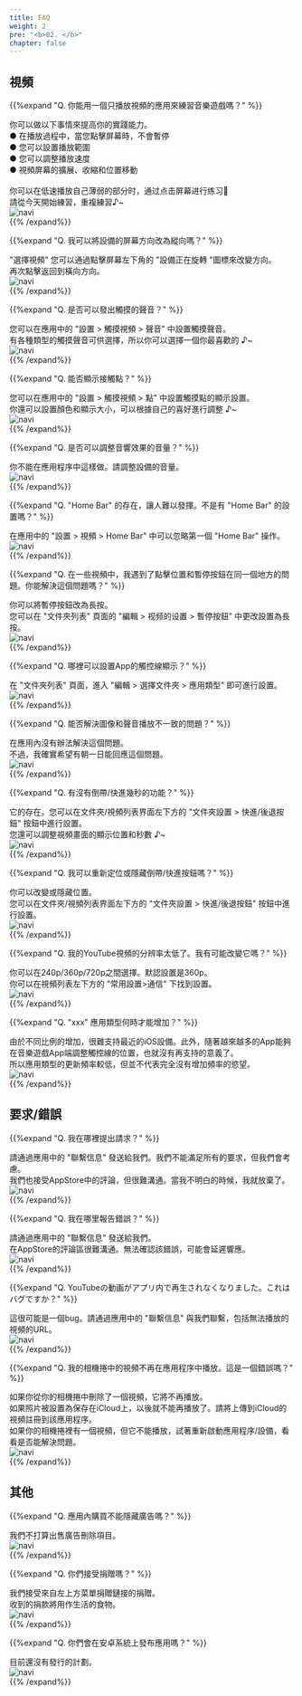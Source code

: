 ```yaml
---
title: FAQ
weight: 2
pre: "<b>02. </b>"
chapter: false
---
```


## 視頻

<!-- Q. 動画再生するだけのアプリで音/リズムゲームの練習になるのでしょうか？ -->
{{%expand "Q. 你能用一個只播放視頻的應用來練習音樂遊戲嗎？" %}}
<div class="balloon">
你可以做以下事情來提高你的實踐能力。<br>
● 在播放過程中，當您點擊屏幕時，不會暫停<br>
● 您可以設置播放範圍<br>
● 您可以調整播放速度<br>
● 視頻屏幕的擴展、收縮和位置移動<br>
<br>
你可以在低速播放自己薄弱的部分时，通过点击屏幕进行练习💪<br>請從今天開始練習，重複練習♪~
</div>
<div class="box"><img src="navi_001.png" alt="navi" class="img-right"></div>
{{% /expand%}}
<br>

<!-- Q. 縦向きにする事は出来ますか？ -->
{{%expand "Q. 我可以將設備的屏幕方向改為縱向嗎？" %}}
<div class="balloon">
"選擇視頻" 您可以通過點擊屏幕左下角的 "設備正在旋轉 "圖標來改變方向。<br>
再次點擊返回到橫向方向。
</div>
<div class="box"><img src="navi_001.png" alt="navi" class="img-right"></div>
{{% /expand%}}
<br>

<!-- Q. タッチ音を鳴らす事は出来ますか？ -->
{{%expand "Q. 是否可以發出觸摸的聲音？" %}}
<div class="balloon">
您可以在應用中的 "設置 > 觸摸視頻 > 聲音" 中設置觸摸聲音。<br>
有各種類型的觸摸聲音可供選擇，所以你可以選擇一個你最喜歡的 ♪~
</div>
<div class="box"><img src="navi_001.png" alt="navi" class="img-right"></div>
{{% /expand%}}
<br>

<!-- Q. タッチ箇所を表示する事は出来ますか？ -->
{{%expand "Q. 能否顯示接觸點？" %}}
<div class="balloon">
您可以在應用中的 "設置 > 觸摸視頻 > 點" 中設置觸摸點的顯示設置。<br>
你還可以設置顏色和顯示大小，可以根據自己的喜好進行調整 ♪~
</div>
<div class="box"><img src="navi_002.png" alt="navi" class="img-right"></div>
{{% /expand%}}
<br>

<!-- Q. 効果音の音量調整は行なえますか？ -->
{{%expand "Q. 是否可以調整音響效果的音量？" %}}
<div class="balloon">
你不能在應用程序中這樣做。請調整設備的音量。
</div>
<div class="box"><img src="navi_004.png" alt="navi" class="img-right"></div>
{{% /expand%}}
<br>

<!-- Q. 疑似プレイ中にホームバーが邪魔でプレイし難いです。ホームバー設定は無いですか？ -->
{{%expand "Q. \"Home Bar\" 的存在，讓人難以發揮。不是有 \"Home Bar\" 的設置嗎？" %}}
<div class="balloon">
在應用中的 "設置 > 視頻 > Home Bar" 中可以忽略第一個 "Home Bar" 操作。
</div>
<div class="box"><img src="navi_001.png" alt="navi" class="img-right"></div>
{{% /expand%}}
<br>

<!-- Q. プレイ動画によってはタップ位置と一時停止ボタンが同じ場所で困っています。どうにかなりませんか？ -->
{{%expand "Q. 在一些視頻中，我遇到了點擊位置和暫停按鈕在同一個地方的問題。你能解決這個問題嗎？" %}}
<div class="balloon">
你可以將暫停按鈕改為長按。<br>
您可以在 "文件夾列表" 頁面的 "編輯 > 视频的设置 > 暫停按鈕" 中更改設置為長按。
</div>
<div class="box"><img src="navi_002.png" alt="navi" class="img-right"></div>
{{% /expand%}}
<br>

<!-- Q. アプリの判定ライン表示の設定は何処から行えますか？ -->
{{%expand "Q. 哪裡可以設置App的觸控線顯示？" %}}
<div class="balloon">
在 "文件夾列表" 頁面，進入 "編輯 > 選擇文件夾 > 應用類型" 即可進行設置。
</div>
<div class="box"><img src="navi_001.png" alt="navi" class="img-right"></div>
{{% /expand%}}
<br>

<!-- Q. 音ズレを直せますか？ -->
{{%expand "Q. 能否解決圖像和聲音播放不一致的問題？" %}}
<div class="balloon">
在應用內沒有辦法解決這個問題。<br>不過，我確實希望有朝一日能回應這個問題。
</div>
<div class="box"><img src="navi_003.png" alt="navi" class="img-right"></div>
{{% /expand%}}
<br>

<!-- Q. 数秒だけ巻き戻し/早送りする機能はありますか？ -->
{{%expand "Q. 有沒有倒帶/快進幾秒的功能？" %}}
<div class="balloon">
它的存在。您可以在文件夾/視頻列表界面左下方的 "文件夾設置 > 快進/後退按鈕" 按鈕中進行設置。<br>
您還可以調整視頻畫面的顯示位置和秒數 ♪~
</div>
<div class="box"><img src="navi_002.png" alt="navi" class="img-right"></div>
{{% /expand%}}
<br>

<!-- Q. 巻き戻し/早送りボタンを位置変更または非表示できますか？ -->
{{%expand "Q. 我可以重新定位或隱藏倒帶/快進按鈕嗎？" %}}
<div class="balloon">
你可以改變或隱藏位置。<br>
您可以在文件夾/視頻列表界面左下方的 "文件夾設置 > 快進/後退按鈕" 按鈕中進行設置。
</div>
<div class="box"><img src="navi_001.png" alt="navi" class="img-right"></div>
{{% /expand%}}
<br>

<!-- Q. YouTube動画の解像度が低いです。変更出来ませんか？ -->
{{%expand "Q. 我的YouTube視頻的分辨率太低了。我有可能改變它嗎？" %}}
<div class="balloon">
你可以在240p/360p/720p之間選擇。默認設置是360p。<br>你可以在視頻列表左下方的 "常用設置>通信" 下找到設置。
</div>
<div class="box"><img src="navi_002.png" alt="navi" class="img-right"></div>
{{% /expand%}}
<br>

<!-- Q. ◯◯のアプリ種類はいつ増えますか？ -->
{{%expand "Q. \"xxx\" 應用類型何時才能增加？" %}}
<div class="balloon">
由於不同比例的增加，很難支持最近的iOS設備。此外，隨著越來越多的App能夠在音樂遊戲App端調整觸控線的位置，也就沒有再支持的意義了。<br>所以應用類型的更新頻率較低，但並不代表完全沒有增加頻率的慾望。
</div>
<div class="box"><img src="navi_003.png" alt="navi" class="img-right"></div>
{{% /expand%}}

## 要求/錯誤

<!-- Q. 要望は何処からすればいいですか？ -->
{{%expand "Q. 我在哪裡提出請求？" %}}
<div class="balloon">
請通過應用中的 "聯繫信息" 發送給我們。我們不能滿足所有的要求，但我們會考慮。<br>我們也接受AppStore中的評論，但很難溝通。當我不明白的時候，我就放棄了。
</div>
<div class="box"><img src="navi_001.png" alt="navi" class="img-right"></div>
{{% /expand%}}
<br>

<!-- Q. バグは何処から報告すればいいですか？ -->
{{%expand "Q. 我在哪里報告錯誤？" %}}
<div class="balloon">
請通過應用中的 "聯繫信息" 發送給我們。<br>在AppStore的評論區很難溝通。無法確認該錯誤，可能會延遲響應。
</div>
<div class="box"><img src="navi_001.png" alt="navi" class="img-right"></div>
{{% /expand%}}
<br>

<!-- Q. YouTubeの動画がアプリ内で再生されなくなりました。これはバグですか？ -->
{{%expand "Q. YouTubeの動画がアプリ内で再生されなくなりました。これはバグですか？" %}}
<div class="balloon">
這很可能是一個bug。請通過應用中的 "聯繫信息" 與我們聯繫，包括無法播放的視頻的URL。
</div>
<div class="box"><img src="navi_003.png" alt="navi" class="img-right"></div>
{{% /expand%}}
<br>

<!-- Q. カメラロールの動画がアプリ内で再生されなくなりました。これはバグですか？ -->
{{%expand "Q. 我的相機捲中的視頻不再在應用程序中播放。這是一個錯誤嗎？" %}}
<div class="balloon">
如果你從你的相機捲中刪除了一個視頻，它將不再播放。<br>如果照片被設置為保存在iCloud上，以後就不能再播放了。請將上傳到iCloud的視頻註冊到該應用程序。<br>如果你的相機捲裡有一個視頻，但它不能播放，試著重新啟動應用程序/設備，看看是否能解決問題。
</div>
<div class="box"><img src="navi_001.png" alt="navi" class="img-right"></div>
{{% /expand%}}

## 其他

<!-- Q. 広告はアプリ内課金で消せませんか？ -->
{{%expand "Q. 應用內購買不能隱藏廣告嗎？" %}}
<div class="balloon">
我們不打算出售廣告刪除項目。
</div>
<div class="box"><img src="navi_003.png" alt="navi" class="img-right"></div>
{{% /expand%}}
<br>

<!-- Q. Donateは受け付けていますか？ -->
{{%expand "Q. 你們接受捐贈嗎？" %}}
<div class="balloon">
我們接受來自左上方菜單捐贈鏈接的捐贈。<br>
收到的捐款將用作生活的食物。
</div>
<div class="box"><img src="navi_001.png" alt="navi" class="img-right"></div>
{{% /expand%}}
<br>

<!-- Q. Androidアプリは配信しないのですか？ -->
{{%expand "Q. 你們會在安卓系統上發布應用嗎？" %}}
<div class="balloon">
目前還沒有發行的計劃。
</div>
<div class="box"><img src="navi_004.png" alt="navi" class="img-right"></div>
{{% /expand%}}
